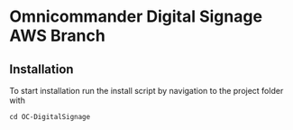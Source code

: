 # Omnicommander Digital Signage AWS Branch

## Installation
To start installation run the install script by navigation to the project folder with

`cd OC-DigitalSignage`